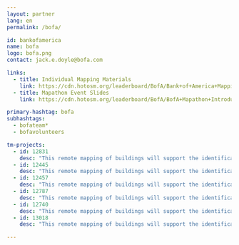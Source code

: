 ```yaml
---
layout: partner
lang: en
permalink: /bofa/

id: bankofamerica
name: bofa
logo: bofa.png
contact: jack.e.doyle@bofa.com

links:
  - title: Individual Mapping Materials
    link: https://cdn.hotosm.org/leaderboard/BofA/Bank+of+America+Mapping+how+to+guide.pdf
  - title: Mapathon Event Slides
    link: https://cdn.hotosm.org/leaderboard/BofA/BofA+Mapathon+Introduction+Presentation.pptx

primary-hashtag: bofa
subhashtags:
  - bofateam*
  - bofavolunteers

tm-projects:
  - id: 12831
    desc: "This remote mapping of buildings will support the identification and characterization of settlements, as well as the implementation of planned activities and largely the generation of data for humanitarian activities."
  - id: 12445
    desc: "This remote mapping of buildings will support the identification and characterization of settlements, as well as the implementation of planned activities and largely the generation of data for humanitarian activities."
  - id: 12457
    desc: "This remote mapping of buildings will support the identification and characterization of settlements, as well as the implementation of planned activities and largely the generation of data for humanitarian activities."
  - id: 12787
    desc: "This remote mapping of buildings will support the identification and characterization of settlements, as well as the implementation of planned activities and largely the generation of data for humanitarian activities."
  - id: 12740
    desc: "This remote mapping of buildings will support the identification and characterization of settlements, as well as the implementation of planned activities and largely the generation of data for humanitarian activities."
  - id: 13018
    desc: "This remote mapping of buildings will support the identification and characterization of settlements, as well as the implementation of planned activities and largely the generation of data for humanitarian activities."

---
```

